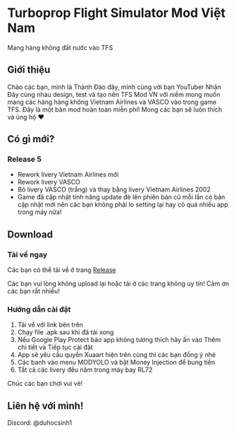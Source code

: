 # Turboprop Flight Simulator Mod Việt Nam
Mang hàng không đất nước vào TFS

## Giới thiệu

Chào các bạn, mình là Thành Đào đây, mình cùng với bạn YouTuber Nhân Đây cùng nhau design, test và tạo nên TFS Mod VN với niềm mong muốn mang các hãng hàng không Vietnam Airlines và VASCO vào trong game TFS. Đây là một bản mod hoàn toàn miễn phí! Mong các bạn sẽ luôn thích và ủng hộ ❤

## Có gì mới?

### Release 5

- Rework livery Vietnam Airlines mới
- Rework livery VASCO
- Bỏ livery VASCO (trắng) và thay bằng livery Vietnam Airlines 2002
- Game đã cập nhật tính năng update đè lên phiên bản cũ mỗi lần có bản cập nhật mới nên các bạn không phải lo setting lại hay có quá nhiều app trong máy nữa!

## Download

### Tải về ngay

Các bạn có thể tải về ở trang [Release](https://github.com/Duhocsinh1/tfs-vnmod/releases/)

Các bạn vui lòng không upload lại hoặc tải ở các trang không uy tín! Cảm ơn các bạn rất nhiều!

### Hướng dẫn cài đặt

1. Tải về với link bên trên
2. Chạy file .apk sau khi đã tải xong
3. Nếu Google Play Protect báo app không tương thích hãy ấn vào Thêm chi tiết và Tiếp tục cài đặt
4. App sẽ yêu cầu quyền Xuaart hiện trên cùng thì các bạn đồng ý nhé
5. Các banh vào menu MODYOLO và bật Money Injection để bung tiền
6. Tất cả các livery đều nằm trong máy bay RL72

Chúc các bạn chơi vui vẻ!

## Liên hệ với mình!

Discord: @duhocsinh1
